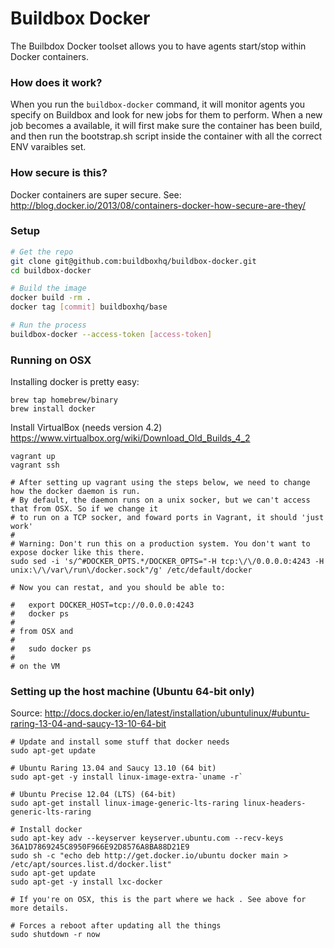 # Buildbox Docker

The Builbdox Docker toolset allows you to have agents start/stop within Docker
containers.

### How does it work?

When you run the `buildbox-docker` command, it will monitor agents you specify
on Buildbox and look for new jobs for them to perform. When a new job becomes a
available, it will first make sure the container has been build, and then run the
bootstrap.sh script inside the container with all the correct ENV varaibles set.

### How secure is this?

Docker containers are super secure. See:
http://blog.docker.io/2013/08/containers-docker-how-secure-are-they/

### Setup

```bash
# Get the repo
git clone git@github.com:buildboxhq/buildbox-docker.git
cd buildbox-docker

# Build the image
docker build -rm .
docker tag [commit] buildboxhq/base

# Run the process
buildbox-docker --access-token [access-token]
```

### Running on OSX

Installing docker is pretty easy:

```
brew tap homebrew/binary
brew install docker
```

Install VirtualBox (needs version 4.2) https://www.virtualbox.org/wiki/Download_Old_Builds_4_2

```
vagrant up
vagrant ssh

# After setting up vagrant using the steps below, we need to change how the docker daemon is run.
# By default, the daemon runs on a unix socker, but we can't access that from OSX. So if we change it
# to run on a TCP socker, and foward ports in Vagrant, it should 'just work'
#
# Warning: Don't run this on a production system. You don't want to expose docker like this there.
sudo sed -i 's/^#DOCKER_OPTS.*/DOCKER_OPTS="-H tcp:\/\/0.0.0.0:4243 -H unix:\/\/var\/run\/docker.sock"/g' /etc/default/docker

# Now you can restat, and you should be able to:

#   export DOCKER_HOST=tcp://0.0.0.0:4243
#   docker ps
#
# from OSX and
#
#   sudo docker ps
#
# on the VM
```

### Setting up the host machine (Ubuntu 64-bit only)

Source: http://docs.docker.io/en/latest/installation/ubuntulinux/#ubuntu-raring-13-04-and-saucy-13-10-64-bit

```
# Update and install some stuff that docker needs
sudo apt-get update

# Ubuntu Raring 13.04 and Saucy 13.10 (64 bit)
sudo apt-get -y install linux-image-extra-`uname -r`

# Ubuntu Precise 12.04 (LTS) (64-bit)
sudo apt-get install linux-image-generic-lts-raring linux-headers-generic-lts-raring

# Install docker
sudo apt-key adv --keyserver keyserver.ubuntu.com --recv-keys 36A1D7869245C8950F966E92D8576A8BA88D21E9
sudo sh -c "echo deb http://get.docker.io/ubuntu docker main > /etc/apt/sources.list.d/docker.list"
sudo apt-get update
sudo apt-get -y install lxc-docker

# If you're on OSX, this is the part where we hack . See above for more details.

# Forces a reboot after updating all the things
sudo shutdown -r now
```
